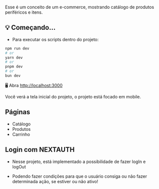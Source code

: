 Esse é um conceito de um e-commerce, mostrando catálogo de produtos periféricos e itens.

## 💡 Começando...

- Para executar os scripts dentro do projeto:

```bash
npm run dev
# or
yarn dev
# or
pnpm dev
# or
bun dev
```

🖥 Abra  [http://localhost:3000](http://localhost:3000)

Você verá a tela inicial do projeto, o projeto está focado em mobile.


## Páginas 

- Catálogo 
- Produtos 
- Carrinho


## Login com NEXTAUTH

- Nesse projeto, está implementado a possibilidade de fazer logIn e logOut

- Podendo fazer condições para que o usuário consiga ou não fazer determinada ação, se estiver ou não ativo!

